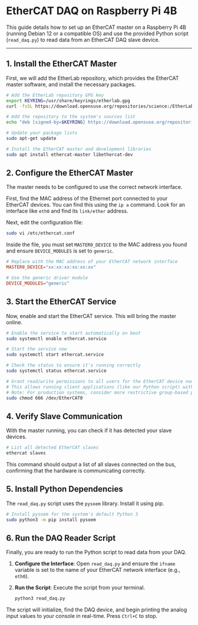 # EtherCAT DAQ on Raspberry Pi 4B

This guide details how to set up an EtherCAT master on a Raspberry Pi 4B (running Debian 12 or a compatible OS) and use the provided Python script (`read_daq.py`) to read data from an EtherCAT DAQ slave device.

---

## 1. Install the EtherCAT Master

First, we will add the EtherLab repository, which provides the EtherCAT master software, and install the necessary packages.

```bash
# Add the EtherLab repository GPG key
export KEYRING=/usr/share/keyrings/etherlab.gpg
curl -fsSL https://download.opensuse.org/repositories/science:/EtherLab/Debian_12/Release.key | gpg --dearmor | sudo tee "$KEYRING" >/dev/null

# Add the repository to the system's sources list
echo "deb [signed-by=$KEYRING] https://download.opensuse.org/repositories/science:/EtherLab/Debian_12/ ./" | sudo tee /etc/apt/sources.list.d/etherlab.list > /dev/null

# Update your package lists
sudo apt-get update

# Install the EtherCAT master and development libraries
sudo apt install ethercat-master libethercat-dev
```

## 2. Configure the EtherCAT Master

The master needs to be configured to use the correct network interface. 

First, find the MAC address of the Ethernet port connected to your EtherCAT devices. You can find this using the `ip a` command. Look for an interface like `eth0` and find its `link/ether` address.

Next, edit the configuration file:

```bash
sudo vi /etc/ethercat.conf
```

Inside the file, you must set `MASTER0_DEVICE` to the MAC address you found and ensure `DEVICE_MODULES` is set to `generic`.

```conf
# Replace with the MAC address of your EtherCAT network interface
MASTER0_DEVICE="xx:xx:xx:xx:xx:xx"

# Use the generic driver module
DEVICE_MODULES="generic"
```

## 3. Start the EtherCAT Service

Now, enable and start the EtherCAT service. This will bring the master online.

```bash
# Enable the service to start automatically on boot
sudo systemctl enable ethercat.service

# Start the service now
sudo systemctl start ethercat.service

# Check the status to ensure it's running correctly
sudo systemctl status ethercat.service

# Grant read/write permissions to all users for the EtherCAT device node
# This allows running client applications (like our Python script) without sudo
# Note: For production systems, consider more restrictive group-based permissions.
sudo chmod 666 /dev/EtherCAT0
```

## 4. Verify Slave Communication

With the master running, you can check if it has detected your slave devices.

```bash
# List all detected EtherCAT slaves
ethercat slaves
```

This command should output a list of all slaves connected on the bus, confirming that the hardware is communicating correctly.

## 5. Install Python Dependencies

The `read_daq.py` script uses the `pysoem` library. Install it using pip.

```bash
# Install pysoem for the system's default Python 3
sudo python3 -m pip install pysoem
```

## 6. Run the DAQ Reader Script

Finally, you are ready to run the Python script to read data from your DAQ.

1.  **Configure the Interface**: Open `read_daq.py` and ensure the `ifname` variable is set to the name of your EtherCAT network interface (e.g., `eth0`).

2.  **Run the Script**: Execute the script from your terminal.

    ```bash
    python3 read_daq.py
    ```

The script will initialize, find the DAQ device, and begin printing the analog input values to your console in real-time. Press `Ctrl+C` to stop.

